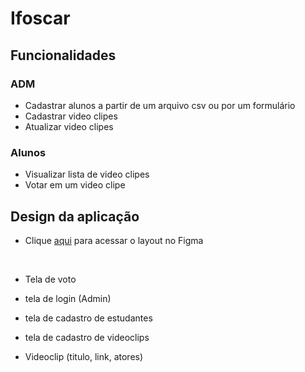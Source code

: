 # Ifoscar

## Funcionalidades
### ADM
- Cadastrar alunos a partir de um arquivo csv ou por um formulário
- Cadastrar video clipes
- Atualizar video clipes
### Alunos
- Visualizar lista de video clipes
- Votar em um video clipe

## Design da aplicação
- Clique [aqui](https://www.figma.com/file/OymXapCEw8qO4SOLBtHS8T/ifoscar?node-id=0%3A1) para acessar o layout no Figma

<br />

- Tela de voto
- tela de login (Admin)

- tela de cadastro de estudantes
- tela de cadastro de videoclips

- Videoclip (titulo, link, atores)
